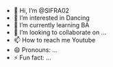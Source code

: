 - 👋 Hi, I’m @SIFRA02
- 👀 I’m interested in Dancing
- 🌱 I’m currently learning BA
- 💞️ I’m looking to collaborate on ...
- 📫 How to reach me Youtube
- 😄 Pronouns: ...
- ⚡ Fun fact: ...

<!---
SIFRA02/SIFRA02 is a ✨ special ✨ repository because its `README.md` (this file) appears on your GitHub profile.
You can click the Preview link to take a look at your changes.
--->
